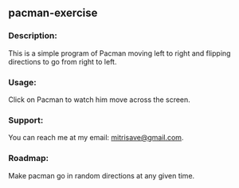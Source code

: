## pacman-exercise

### **Description:** 
This is a simple program of Pacman moving left to right and flipping directions to go from right to left.

### **Usage:** 
Click on Pacman to watch him move across the screen.

### **Support:**
You can reach me at my email: mitrisave@gmail.com.

### **Roadmap:**
Make pacman go in random directions at any given time.
